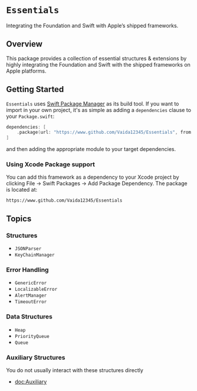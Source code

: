 # ``Essentials``

Integrating the Foundation and Swift with Apple’s shipped frameworks.

## Overview

This package provides a collection of essential structures & extensions by highly integrating the Foundation and Swift with the shipped frameworks on Apple platforms.

## Getting Started

`Essentials` uses [Swift Package Manager](https://www.swift.org/documentation/package-manager/) as its build tool. If you want to import in your own project, it's as simple as adding a `dependencies` clause to your `Package.swift`:
```swift
dependencies: [
    .package(url: "https://www.github.com/Vaida12345/Essentials", from: "1.0.1")
]
```
and then adding the appropriate module to your target dependencies.

### Using Xcode Package support

You can add this framework as a dependency to your Xcode project by clicking File -> Swift Packages -> Add Package Dependency. The package is located at:
```
https://www.github.com/Vaida12345/Essentials
```

## Topics

### Structures

- ``JSONParser``
- ``KeyChainManager``

### Error Handling

- ``GenericError``
- ``LocalizableError``
- ``AlertManager``
- ``TimeoutError``

### Data Structures

- ``Heap``
- ``PriorityQueue``
- ``Queue``


### Auxiliary Structures
You do not usually interact with these structures directly

- <doc:Auxiliary>
